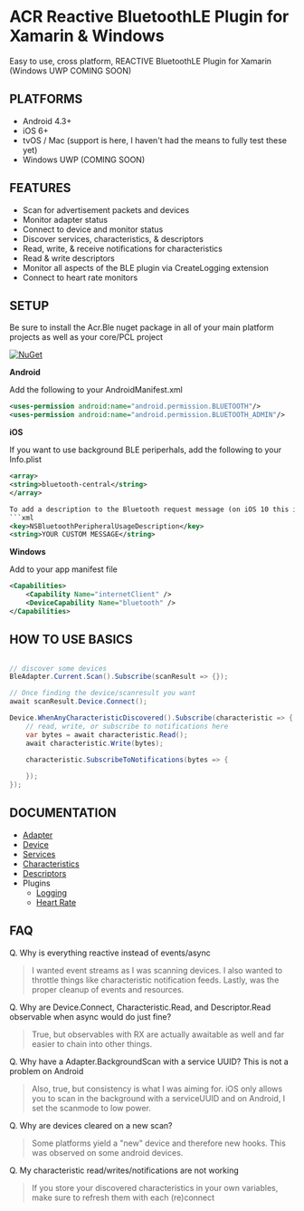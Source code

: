 # ACR Reactive BluetoothLE Plugin for Xamarin & Windows
Easy to use, cross platform, REACTIVE BluetoothLE Plugin for Xamarin (Windows UWP COMING SOON)

## PLATFORMS

* Android 4.3+
* iOS 6+
* tvOS / Mac (support is here, I haven't had the means to fully test these yet)
* Windows UWP (COMING SOON)

## FEATURES

* Scan for advertisement packets and devices
* Monitor adapter status
* Connect to device and monitor status
* Discover services, characteristics, & descriptors
* Read, write, & receive notifications for characteristics
* Read & write descriptors
* Monitor all aspects of the BLE plugin via CreateLogging extension
* Connect to heart rate monitors


## SETUP

Be sure to install the Acr.Ble nuget package in all of your main platform projects as well as your core/PCL project

[![NuGet](https://img.shields.io/nuget/v/Acr.Ble.svg?maxAge=2592000)](https://www.nuget.org/packages/Acr.Ble/)

**Android**

Add the following to your AndroidManifest.xml

```xml
<uses-permission android:name="android.permission.BLUETOOTH"/>
<uses-permission android:name="android.permission.BLUETOOTH_ADMIN"/>
```

**iOS**

If you want to use background BLE periperhals, add the following to your Info.plist

```xml    
<array>
<string>bluetooth-central</string>
</array>

To add a description to the Bluetooth request message (on iOS 10 this is required!)
```xml    
<key>NSBluetoothPeripheralUsageDescription</key>
<string>YOUR CUSTOM MESSAGE</string>
```

**Windows**

Add to your app manifest file
```xml
<Capabilities>
    <Capability Name="internetClient" />
    <DeviceCapability Name="bluetooth" />
</Capabilities>
```

## HOW TO USE BASICS

```csharp

// discover some devices
BleAdapter.Current.Scan().Subscribe(scanResult => {});

// Once finding the device/scanresult you want
await scanResult.Device.Connect();

Device.WhenAnyCharacteristicDiscovered().Subscribe(characteristic => {
    // read, write, or subscribe to notifications here
    var bytes = await characteristic.Read();
    await characteristic.Write(bytes);

    characteristic.SubscribeToNotifications(bytes => {
    
    });
});

```

## DOCUMENTATION

* [Adapter](docs/adapter.md)
* [Device](docs/device.md)
* [Services](docs/services.md)
* [Characteristics](docs/characteristics.md)
* [Descriptors](docs/descriptors.md)
* Plugins
    * [Logging](docs/logging.md)
    * [Heart Rate](docs/heartrate.md)

## FAQ

Q. Why is everything reactive instead of events/async

> I wanted event streams as I was scanning devices.  I also wanted to throttle things like characteristic notification feeds.  Lastly, was the proper cleanup of events and resources.   

Q. Why are Device.Connect, Characteristic.Read, and Descriptor.Read observable when async would do just fine?

> True, but observables with RX are actually awaitable as well and far easier to chain into other things.

Q. Why have a Adapter.BackgroundScan with a service UUID?  This is not a problem on Android

> Also, true, but consistency is what I was aiming for.  iOS only allows you to scan in the background with a serviceUUID and on Android, I set the scanmode to low power.

Q. Why are devices cleared on a new scan?

> Some platforms yield a "new" device and therefore new hooks.  This was observed on some android devices.

Q. My characteristic read/writes/notifications are not working
> If you store your discovered characteristics in your own variables, make sure to refresh them with each (re)connect
